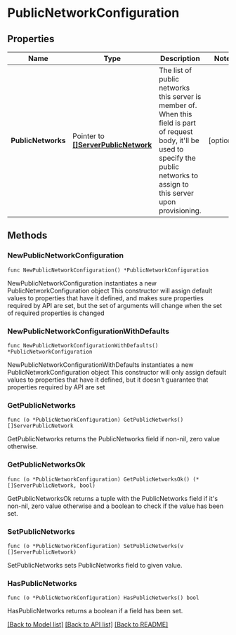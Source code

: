 # PublicNetworkConfiguration

## Properties

Name | Type | Description | Notes
------------ | ------------- | ------------- | -------------
**PublicNetworks** | Pointer to [**[]ServerPublicNetwork**](ServerPublicNetwork.md) | The list of public networks this server is member of. When this field is part of request body, it&#39;ll be used to specify the public networks to assign to this server upon provisioning. | [optional] 

## Methods

### NewPublicNetworkConfiguration

`func NewPublicNetworkConfiguration() *PublicNetworkConfiguration`

NewPublicNetworkConfiguration instantiates a new PublicNetworkConfiguration object
This constructor will assign default values to properties that have it defined,
and makes sure properties required by API are set, but the set of arguments
will change when the set of required properties is changed

### NewPublicNetworkConfigurationWithDefaults

`func NewPublicNetworkConfigurationWithDefaults() *PublicNetworkConfiguration`

NewPublicNetworkConfigurationWithDefaults instantiates a new PublicNetworkConfiguration object
This constructor will only assign default values to properties that have it defined,
but it doesn't guarantee that properties required by API are set

### GetPublicNetworks

`func (o *PublicNetworkConfiguration) GetPublicNetworks() []ServerPublicNetwork`

GetPublicNetworks returns the PublicNetworks field if non-nil, zero value otherwise.

### GetPublicNetworksOk

`func (o *PublicNetworkConfiguration) GetPublicNetworksOk() (*[]ServerPublicNetwork, bool)`

GetPublicNetworksOk returns a tuple with the PublicNetworks field if it's non-nil, zero value otherwise
and a boolean to check if the value has been set.

### SetPublicNetworks

`func (o *PublicNetworkConfiguration) SetPublicNetworks(v []ServerPublicNetwork)`

SetPublicNetworks sets PublicNetworks field to given value.

### HasPublicNetworks

`func (o *PublicNetworkConfiguration) HasPublicNetworks() bool`

HasPublicNetworks returns a boolean if a field has been set.


[[Back to Model list]](../README.md#documentation-for-models) [[Back to API list]](../README.md#documentation-for-api-endpoints) [[Back to README]](../README.md)


